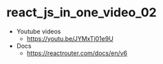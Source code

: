 # react_js_in_one_video_02

- Youtube videos
  - https://youtu.be/JYMxTj01e9U
- Docs
  - https://reactrouter.com/docs/en/v6

